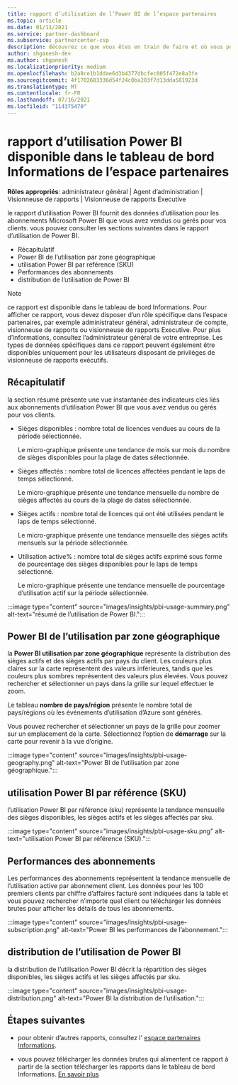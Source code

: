 ```yaml
---
title: rapport d’utilisation de l’Power BI de l’espace partenaires
ms.topic: article
ms.date: 01/11/2021
ms.service: partner-dashboard
ms.subservice: partnercenter-csp
description: découvrez ce que vous êtes en train de faire et où vous pouvez améliorer l’utilisation des abonnements Power BI que vous vendez ou gérez pour vos clients.
author: shganesh-dev
ms.author: shganesh
ms.localizationpriority: medium
ms.openlocfilehash: b2a8ce1b1ddae6d3b4377dbcfec005f472e8a3fe
ms.sourcegitcommit: 4f1702683336d54f24c0ba283f7d13dda581923d
ms.translationtype: MT
ms.contentlocale: fr-FR
ms.lasthandoff: 07/16/2021
ms.locfileid: "114375470"
---
```

# <a name="power-bi-usage-report-available-from-the-partner-center-insights-dashboard"></a>rapport d’utilisation Power BI disponible dans le tableau de bord Informations de l’espace partenaires

**Rôles appropriés**: administrateur général | Agent d’administration | Visionneuse de rapports | Visionneuse de rapports Executive

le rapport d’utilisation Power BI fournit des données d’utilisation pour les abonnements Microsoft Power BI que vous avez vendus ou gérés pour vos clients. vous pouvez consulter les sections suivantes dans le rapport d’utilisation de Power BI.

- Récapitulatif
- Power BI de l’utilisation par zone géographique
- utilisation Power BI par référence (SKU)
- Performances des abonnements
- distribution de l’utilisation de Power BI

 > [!NOTE]
 > ce rapport est disponible dans le tableau de bord Informations. Pour afficher ce rapport, vous devez disposer d’un rôle spécifique dans l’espace partenaires, par exemple administrateur général, administrateur de compte, visionneuse de rapports ou visionneuse de rapports Executive. Pour plus d’informations, consultez l’administrateur général de votre entreprise. Les types de données spécifiques dans ce rapport peuvent également être disponibles uniquement pour les utilisateurs disposant de privilèges de visionneuse de rapports exécutifs.

## <a name="summary"></a>Récapitulatif

la section résumé présente une vue instantanée des indicateurs clés liés aux abonnements d’utilisation Power BI que vous avez vendus ou gérés pour vos clients. 

- Sièges disponibles : nombre total de licences vendues au cours de la période sélectionnée.

   Le micro-graphique présente une tendance de mois sur mois du nombre de sièges disponibles pour la plage de dates sélectionnée.

- Sièges affectés : nombre total de licences affectées pendant le laps de temps sélectionné.

   Le micro-graphique présente une tendance mensuelle du nombre de sièges affectés au cours de la plage de dates sélectionnée.

- Sièges actifs : nombre total de licences qui ont été utilisées pendant le laps de temps sélectionné. 

   Le micro-graphique présente une tendance mensuelle des sièges actifs mensuels sur la période sélectionnée.

- Utilisation active% : nombre total de sièges actifs exprimé sous forme de pourcentage des sièges disponibles pour le laps de temps sélectionné. 

   Le micro-graphique présente une tendance mensuelle de pourcentage d’utilisation actif sur la période sélectionnée.

:::image type="content" source="images/insights/pbi-usage-summary.png" alt-text="résumé de l’utilisation de Power BI.":::

## <a name="power-bi-usage-by-geography"></a>Power BI de l’utilisation par zone géographique

la **Power BI utilisation par zone géographique** représente la distribution des sièges actifs et des sièges actifs par pays du client. Les couleurs plus claires sur la carte représentent des valeurs inférieures, tandis que les couleurs plus sombres représentent des valeurs plus élevées. Vous pouvez rechercher et sélectionner un pays dans la grille sur lequel effectuer le zoom.

Le tableau **nombre de pays/région** présente le nombre total de pays/régions où les événements d’utilisation d’Azure sont générés.

Vous pouvez rechercher et sélectionner un pays de la grille pour zoomer sur un emplacement de la carte. Sélectionnez l’option de **démarrage** sur la carte pour revenir à la vue d’origine.

:::image type="content" source="images/insights/pbi-usage-geography.png" alt-text="Power BI de l’utilisation par zone géographique.":::

## <a name="power-bi-usage-by-sku"></a>utilisation Power BI par référence (SKU)

l’utilisation Power BI par référence (sku) représente la tendance mensuelle des sièges disponibles, les sièges actifs et les sièges affectés par sku.

:::image type="content" source="images/insights/pbi-usage-sku.png" alt-text="utilisation Power BI par référence (SKU).":::

## <a name="subscriptions-performance"></a>Performances des abonnements

Les performances des abonnements représentent la tendance mensuelle de l’utilisation active par abonnement client. Les données pour les 100 premiers clients par chiffre d’affaires facturé sont indiquées dans la table et vous pouvez rechercher n’importe quel client ou télécharger les données brutes pour afficher les détails de tous les abonnements.

:::image type="content" source="images/insights/pbi-usage-subscription.png" alt-text="Power BI les performances de l’abonnement.":::

## <a name="power-bi-usage-distribution"></a>distribution de l’utilisation de Power BI

la distribution de l’utilisation Power BI décrit la répartition des sièges disponibles, les sièges actifs et les sièges affectés par sku.

:::image type="content" source="images/insights/pbi-usage-distribution.png" alt-text="Power BI la distribution de l’utilisation.":::

## <a name="next-steps"></a>Étapes suivantes

- pour obtenir d’autres rapports, consultez l' [espace partenaires Informations](partner-center-insights.md).

- vous pouvez télécharger les données brutes qui alimentent ce rapport à partir de la section télécharger les rapports dans le tableau de bord Informations. [En savoir plus](insights-download-reports.md) 
